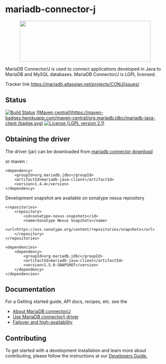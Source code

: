 # mariadb-connector-j
<p align="center">
  <a href="http://gulpjs.com">
    <img height="129" width="413" src="http://badges.mariadb.org/logo/Mariadb-seal-shaded-browntext.png">
  </a>
</p>

MariaDB Connector/J is used to connect applications developed in Java to MariaDB and MySQL databases. MariaDB Connector/J is LGPL licensed.

Tracker link <a href="https://mariadb.atlassian.net/projects/CONJ/issues/">https://mariadb.atlassian.net/projects/CONJ/issues/</a>

## Status
[![Build Status](https://travis-ci.org/MariaDB/mariadb-connector-j.svg?branch=master)](https://travis-ci.org/MariaDB/mariadb-connector-j)
[![Maven central](https://maven-badges.herokuapp.com/maven-central/org.mariadb.jdbc/mariadb-java-client /badge.svg)](https://maven-badges.herokuapp.com/maven-central/org.mariadb.jdbc/mariadb-java-client)
[![License (LGPL version 2.1)](https://img.shields.io/badge/license-GNU%20LGPL%20version%202.1-green.svg?style=flat-square)](http://opensource.org/licenses/LGPL-2.1)

## Obtaining the driver
The driver (jar) can be downloaded from [mariadb connector download](https://mariadb.com/products/connectors-plugins)

or maven : 

```script
<dependency>
	<groupId>org.mariadb.jdbc</groupId>
	<artifactId>mariadb-java-client</artifactId>
	<version>1.4.4</version>
</dependency>
```

Development snapshot are available on sonatype nexus repository  
```script
<repositories>
    <repository>
        <id>sonatype-nexus-snapshots</id>
        <name>Sonatype Nexus Snapshots</name>
        <url>https://oss.sonatype.org/content/repositories/snapshots</url>
    </repository>
</repositories>

<dependencies>
    <dependency>
        <groupId>org.mariadb.jdbc</groupId>
        <artifactId>mariadb-java-client</artifactId>
        <version>1.5.0-SNAPSHOT</version>
    </dependency>
</dependencies>
```

## Documentation

For a Getting started guide, API docs, recipes,  etc. see the 
* [About MariaDB connector/J](/documentation/About-MariaDB-Connector-J.md)
* [Use MariaDB connector/j driver](/documentation/Use-MariaDB-Connector-j-driver.md)
* [Failover and high-availability](/documentation/Failover-and-high-availability.md)


## Contributing
To get started with a development installation and learn more about contributing, please follow the instructions at our 
[Developers Guide.](/documentation/Developers-Guide.md)

